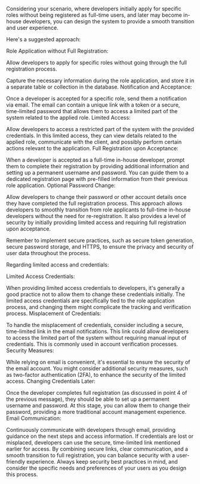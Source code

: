 Considering your scenario, where developers initially apply for specific roles without being registered as full-time users, and later may become in-house developers, you can design the system to provide a smooth transition and user experience.

Here's a suggested approach:

Role Application without Full Registration:

Allow developers to apply for specific roles without going through the full registration process.

Capture the necessary information during the role application, and store it in a separate table or collection in the database.
Notification and Acceptance:

Once a developer is accepted for a specific role, send them a notification via email.
The email can contain a unique link with a token or a secure, time-limited password that allows them to access a limited part of the system related to the applied role.
Limited Access:

Allow developers to access a restricted part of the system with the provided credentials.
In this limited access, they can view details related to the applied role, communicate with the client, and possibly perform certain actions relevant to the application.
Full Registration upon Acceptance:

When a developer is accepted as a full-time in-house developer, prompt them to complete their registration by providing additional information and setting up a permanent username and password.
You can guide them to a dedicated registration page with pre-filled information from their previous role application.
Optional Password Change:

Allow developers to change their password or other account details once they have completed the full registration process.
This approach allows developers to smoothly transition from role applicants to full-time in-house developers without the need for re-registration. It also provides a level of security by initially providing limited access and requiring full registration upon acceptance.

Remember to implement secure practices, such as secure token generation, secure password storage, and HTTPS, to ensure the privacy and security of user data throughout the process.

Regarding limited access and credentials:

Limited Access Credentials:

When providing limited access credentials to developers, it's generally a good practice not to allow them to change these credentials initially. The limited access credentials are specifically tied to the role application process, and changing them might complicate the tracking and verification process.
Misplacement of Credentials:

To handle the misplacement of credentials, consider including a secure, time-limited link in the email notifications. This link could allow developers to access the limited part of the system without requiring manual input of credentials. This is commonly used in account verification processes.
Security Measures:

While relying on email is convenient, it's essential to ensure the security of the email account. You might consider additional security measures, such as two-factor authentication (2FA), to enhance the security of the limited access.
Changing Credentials Later:

Once the developer completes full registration (as discussed in point 4 of the previous message), they should be able to set up a permanent username and password. At this stage, you can allow them to change their password, providing a more traditional account management experience.
Email Communication:

Continuously communicate with developers through email, providing guidance on the next steps and access information. If credentials are lost or misplaced, developers can use the secure, time-limited link mentioned earlier for access.
By combining secure links, clear communication, and a smooth transition to full registration, you can balance security with a user-friendly experience. Always keep security best practices in mind, and consider the specific needs and preferences of your users as you design this process.
